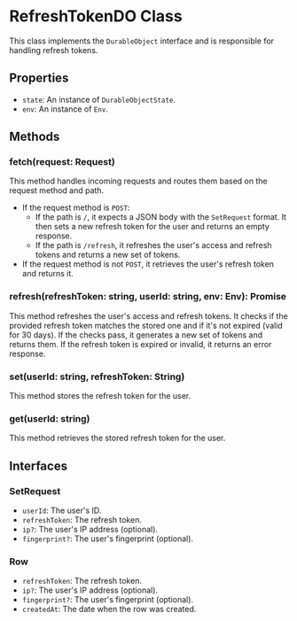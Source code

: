 # RefreshTokenDO Class

This class implements the `DurableObject` interface and is responsible for handling refresh tokens.

## Properties

- `state`: An instance of `DurableObjectState`.
- `env`: An instance of `Env`.

## Methods

### fetch(request: Request)

This method handles incoming requests and routes them based on the request method and path.

- If the request method is `POST`:
  - If the path is `/`, it expects a JSON body with the `SetRequest` format. It then sets a new refresh token for the user and returns an empty response.
  - If the path is `/refresh`, it refreshes the user's access and refresh tokens and returns a new set of tokens.
- If the request method is not `POST`, it retrieves the user's refresh token and returns it.

### refresh(refreshToken: string, userId: string, env: Env): Promise<Response>

This method refreshes the user's access and refresh tokens. It checks if the provided refresh token matches the stored one and if it's not expired (valid for 30 days). If the checks pass, it generates a new set of tokens and returns them. If the refresh token is expired or invalid, it returns an error response.

### set(userId: string, refreshToken: String)

This method stores the refresh token for the user.

### get(userId: string)

This method retrieves the stored refresh token for the user.

## Interfaces

### SetRequest

- `userId`: The user's ID.
- `refreshToken`: The refresh token.
- `ip?`: The user's IP address (optional).
- `fingerprint?`: The user's fingerprint (optional).

### Row

- `refreshToken`: The refresh token.
- `ip?`: The user's IP address (optional).
- `fingerprint?`: The user's fingerprint (optional).
- `createdAt`: The date when the row was created.